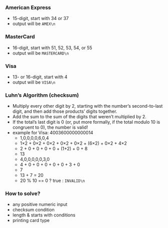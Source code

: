 ### American Express
- 15-digit, start with 34 or 37
- output will be <code>AMEX\n</code>

### MasterCard
- 16-digit, start with 51, 52, 53, 54, or 55
- output will be <code>MASTERCARD\n</code>

### Visa
- 13- or 16-digit, start with 4
- output will be <code>VISA\n</code>

### Luhn’s Algorithm (checksum)
- Multiply every other digit by 2, starting with the number’s second-to-last digit, and then add those products’ digits together.
- Add the sum to the sum of the digits that weren’t multiplied by 2.
- If the total’s last digit is 0 (or, put more formally, if the total modulo 10 is congruent to 0), the number is valid!
- example for Visa: 4003600000000014
    - 1,0,0,0,0,6,0,4
    - 1×2 + 0×2 + 0×2 + 0×2 + 0×2 + (6×2) + 0×2 + 4×2
    - 2 + 0 + 0 + 0 + 0 + (1+2) + 0 + 8
    - 13
    - 4,0,0,0,0,0,3,0
    - 4 + 0 + 0 + 0 + 0 + 0 + 3 + 0
    - 7
    - 13 + 7 = 20
    - 20 % 10 == 0 ? true : <code>INVALID\n</code>

### How to solve?
- any positive numeric input
- checksum condition
- length & starts with conditions
- printing card type
